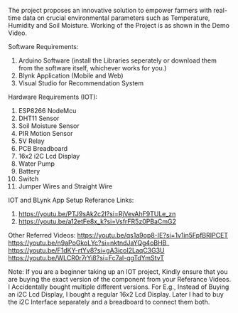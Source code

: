 The project proposes an innovative solution to empower farmers with real-time data on crucial environmental parameters such as Temperature, Humidity and Soil Moisture.
Working of the Project is as shown in the Demo Video.

Software Requirements:
1. Arduino Software (install the Libraries seperately or download them from the software itself, whichever works for you.)
2. Blynk Application (Mobile and Web)
3. Visual Studio for Recommendation System

Hardware Requirements (IOT):
1. ESP8266 NodeMcu
2. DHT11 Sensor
3. Soil Moisture Sensor
4. PIR Motion Sensor
5. 5V Relay
6. PCB Breadboard
7. 16x2 i2C Lcd Display
8. Water Pump
9. Battery
10. Switch
11. Jumper Wires and Straight Wire

IOT and BLynk App Setup Referance Links:
1. https://youtu.be/PTJ9sAk2c2I?si=RjVevAhF9TULe_zn
2. https://youtu.be/a12etFe8x_k?si=VsfrFR5z0PBaCmG2

Other Referred Videos:
https://youtu.be/qs1a9op8-IE?si=1v1in5FpfBRIPCET
https://youtu.be/n9aPoGkoLYc?si=nktndJaYQg4oBHB_
https://youtu.be/F1dKY-rtYv8?si=gA3icoI2LaqC3G3U
https://youtu.be/WLCR0r7rYi8?si=Fc7al-qgTdYmStvT

Note:
If you are a beginner taking up an IOT project, Kindly ensure that you are buying the exact version of the component from your Referance Videos.
I Accidentally bought multiple different versions.
For E.g., Instead of Buying an i2C Lcd Display, I bought a regular 16x2 Lcd Display. Later I had to buy the i2C Interface separately and a breadboard to connect them both.
